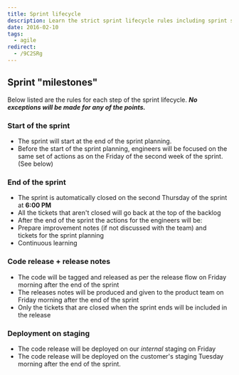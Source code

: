 ```yaml
---
title: Sprint lifecycle
description: Learn the strict sprint lifecycle rules including sprint start, automatic closure, code release timing, and deployment schedules to ensure smooth project management and timely deliveries.
date: 2016-02-10
tags:
  - agile
redirect:
  - /9C2SRg
---
```


## Sprint "milestones"

Below listed are the rules for each step of the sprint lifecycle. **_No exceptions will be made for any of the points._**

### Start of the sprint

- The sprint will start at the end of the sprint planning.
- Before the start of the sprint planning, engineers will be focused on the same set of actions as on the Friday of the second week of the sprint. (See below)

### End of the sprint

- The sprint is automatically closed on the second Thursday of the sprint at **6:00 PM**
- All the tickets that aren't closed will go back at the top of the backlog
- After the end of the sprint the actions for the engineers will be:
- Prepare improvement notes (if not discussed with the team) and tickets for the sprint planning
- Continuous learning

### Code release + release notes

- The code will be tagged and released as per the release flow on Friday morning after the end of the sprint
- The releases notes will be produced and given to the product team on Friday morning after the end of the sprint
- Only the tickets that are closed when the sprint ends will be included in the release

### Deployment on staging

- The code release will be deployed on our *internal* staging on Friday
- The code release will be deployed on the customer's staging Tuesday morning after the end of the sprint.
